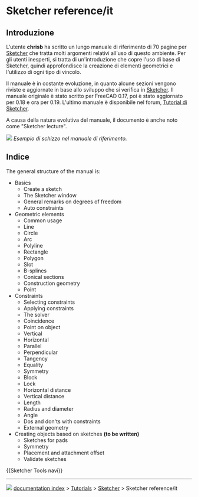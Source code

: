 # Sketcher reference/it
## Introduzione

L\'utente **chrisb** ha scritto un lungo manuale di riferimento di 70 pagine per [Sketcher](Sketcher_Workbench/it.md) che tratta molti argomenti relativi all\'uso di questo ambiente. Per gli utenti inesperti, si tratta di un\'introduzione che copre l\'uso di base di Sketcher, quindi approfondisce la creazione di elementi geometrici e l\'utilizzo di ogni tipo di vincolo.

Il manuale è in costante evoluzione, in quanto alcune sezioni vengono riviste e aggiornate in base allo sviluppo che si verifica in [Sketcher](Sketcher_Workbench/it.md). Il manuale originale è stato scritto per FreeCAD 0.17, poi è stato aggiornato per 0.18 e ora per 0.19. L\'ultimo manuale è disponibile nel forum, [Tutorial di Sketcher](https://forum.freecadweb.org/viewtopic.php?f=36&t=30104).

A causa della natura evolutiva del manuale, il documento è anche noto come \"Sketcher lecture\".

![](images/Sketcher_reference.png ) 
*Esempio di schizzo nel manuale di riferimento.*



## Indice

The general structure of the manual is:

-   Basics
    -   Create a sketch
    -   The Sketcher window
    -   General remarks on degrees of freedom
    -   Auto constraints
-   Geometric elements
    -   Common usage
    -   Line
    -   Circle
    -   Arc
    -   Polyline
    -   Rectangle
    -   Polygon
    -   Slot
    -   B-splines
    -   Conical sections
    -   Construction geometry
    -   Point
-   Constraints
    -   Selecting constraints
    -   Applying constraints
    -   The solver
    -   Coincidence
    -   Point on object
    -   Vertical
    -   Horizontal
    -   Parallel
    -   Perpendicular
    -   Tangency
    -   Equality
    -   Symmetry
    -   Block
    -   Lock
    -   Horizontal distance
    -   Vertical distance
    -   Length
    -   Radius and diameter
    -   Angle
    -   Dos and don\'ts with constraints
    -   External geometry
-   Creating objects based on sketches **(to be written)**
    -   Sketches for pads
    -   Symmetry
    -   Placement and attachment offset
    -   Validate sketches


 {{Sketcher Tools navi}}



---
![](images/Right_arrow.png) [documentation index](../README.md) > [Tutorials](Category_Tutorials.md) > [Sketcher](Sketcher_Workbench.md) > Sketcher reference/it

